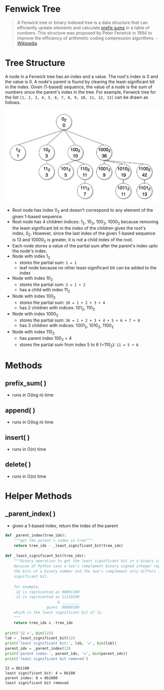

# Fenwick Tree

>A Fenwick tree or binary indexed tree is a data structure that can efficiently update elements and calculate [prefix sums](https://en.wikipedia.org/wiki/Prefix_sum) in a table of numbers. This structure was proposed by Peter Fenwick in 1994 to improve the efficiency of arithmetic coding compression algorithms. - [Wikipedia](https://en.wikipedia.org/wiki/Fenwick_tree)

# Tree Structure
A node in a Fenwick tree has an index and a value. The root's index is 0 and the value is 0. A node's parent is found by clearing the least-significant bit in the index. Given (1-based) sequence, the value of a node is the sum of numbers since the parent's index in the tree. For example, Fenwick tree for the list `[1, 2, 3, 4, 5, 6, 7, 8, 9, 10, 11, 12, 13]` can be drawn as follows.

![Fenwick Tree](./images/FenwickTreeImage.png)

- Root node has index 0<sub>2</sub> and doesn't correspond to any element of the given 1-based sequence.
- Root node has 4 children indices: 1<sub>2</sub>, 10<sub>2</sub>, 100<sub>2</sub>, 1000<sub>2</sub> because removing the least-significant bit in the index of the children gives the root's index, 0<sub>2</sub>. However, since the last index of the given 1-based sequence is 13 and 10000<sub>2</sub> is greater, it is not a child index of the root.
- Each node stores a value of the partial sum after the parent's index upto the node's index.
- Node with index 1<sub>2</sub> 
  - stores the partial sum: `1 = 1`
  - leaf node because no other least-significant bit can be added to the index
- Node with index 10<sub>2</sub>
  - stores the partial sum: `3 = 1 + 2`
  - has a child with index 11<sub>2</sub>
- Node with index 100<sub>2</sub>
  - stores the partial sum: `10 = 1 + 2 + 3 + 4`
  - has 2 children with indices: 101<sub>2</sub>, 110<sub>2</sub>
- Node with index 1000<sub>2</sub>
  - stores the partial sum: `36 = 1 + 2 + 3 + 4 + 5 + 6 + 7 + 8`
  - has 3 children with indices: 1001<sub>2</sub>, 1010<sub>2</sub>, 1100<sub>2</sub>
- Node with index 110<sub>2</sub>
  - has parent index 100<sub>2</sub> = 4
  - stores the partial sum from index 5 to 6 (=110<sub>2</sub>): `11 = 5 + 6`




# Methods

## prefix_sum( )
- runs in O(log n) time

## append( )
- runs in O(log n) time

## insert( )
- runs in O(n) time

## delete( )
- runs in O(n) time


# Helper Methods

## _parent_index( )
- given a 1-based index, return the index of the parent


```python
def _parent_index(tree_idx):
    """get the parent's index in tree"""
    return tree_idx - _least_significant_bit(tree_idx)

def _least_significant_bit(tree_idx):
    """binary operation to get the least significant bit in a binary index
    because of Python uses a two's complement binary signed integer representation,
    the bits of a binary number and the two's complement only differs in the least
    significant bit.
    
    for example, 
     12 is represented as 00001100
    -12 is represented as 11110100
                        & ________
                   gives  00000100
    which is the least significant bit of 12.
    """
    return tree_idx & -tree_idx

print('12 =', bin(12))
lsb = _least_significant_bit(12)
print('least significant bit:', lsb, '=', bin(lsb))
parent_idx = _parent_index(12)
print('parent index:', parent_idx, '=', bin(parent_idx))
print('least significant bit removed')
```

    12 = 0b1100
    least significant bit: 4 = 0b100
    parent index: 8 = 0b1000
    least significant bit removed

